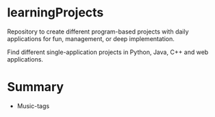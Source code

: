 # learningProjects
Repository to create different program-based projects with daily applications for fun, management, or deep implementation.

Find different single-application projects in Python, Java, C++ and web applications.

# Summary
* Music-tags
